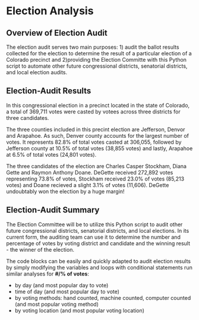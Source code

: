 # Election Analysis
 
## Overview of Election Audit
The election audit serves two main purposes: 1) audit the ballot results collected for the election to determine the result of a particular election of a Colorado precinct and 2)providing the Election Committe with this Python script to automate other future congressional districts, senatorial districts, and local election audits.

## Election-Audit Results

In this congressional election in a precinct located in the state of Colorado, a total of 369,711 votes were casted by votees across three districts for three candidates.

The three counties included in this precint election are Jefferson, Denvor and Arapahoe.  As such, Denver county accounts for the largest number of votes.  It represents 82.8% of total votes casted at 306,055, followed by Jefferson county at 10.5% of total votes (38,855 votes) and lastly, Arapahoe at 6.5% of total votes (24,801 votes).

The three candidates of the election are Charles Casper Stockham, Diana Gette and Raymon Anthony Doane.  DeGette received 272,892 votes representing 73.8% of votes, Stockham received 23.0% of votes (85,213 votes) and Doane recieved a slight 3.1% of votes (11,606).  DeGette undoubtably won the election by a huge margin!

## Election-Audit Summary

The Election Committee will be to utilize this Python script to audit other future congressional districts, senatorial districts, and local elections. In its current form, the auditing team can use it to determine the number and percentage of votes by voting district and candidate and the winning result - the winner of the election.

The code blocks can be easily and quickly adapted to audit election results by simply modifying the variables and loops with conditional statements run similar analyses for  **#/% of votes**:
  * by day (and most popular day to vote)
  * time of day (and most popular day to vote)
  * by voting methods: hand counted, machine counted, computer counted (and most popular voting method)
  * by voting location (and most popular voting location)
